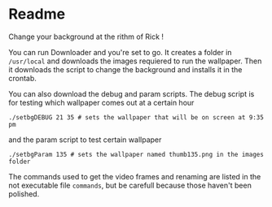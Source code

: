 # Readme

Change your background at the rithm of Rick !

You can run Downloader and you're set to go. It creates a folder in `/usr/local`
and downloads the images requiered to run the wallpaper. Then it downloads the
script to change the background and installs it in the crontab.

You can also download the debug and param scripts. The debug script is for
testing which wallpaper comes out at a certain hour
```
./setbgDEBUG 21 35 # sets the wallpaper that will be on screen at 9:35 pm
```
and the param script to test certain wallpaper
```
./setbgParam 135 # sets the wallpaper named thumb135.png in the images folder
```

The commands used to get the video frames and renaming are listed in the not executable file `commands`, but be carefull because those haven't been polished.
